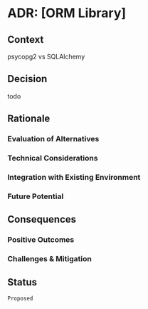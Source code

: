# ADR: [ORM Library]

## Context
psycopg2 vs SQLAlchemy 

## Decision
todo

## Rationale
### Evaluation of Alternatives

### Technical Considerations

### Integration with Existing Environment

### Future Potential

## Consequences
### Positive Outcomes

### Challenges & Mitigation

## Status
`Proposed`